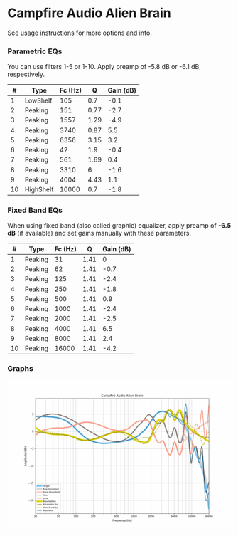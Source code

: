# Campfire Audio Alien Brain
See [usage instructions](https://github.com/jaakkopasanen/AutoEq#usage) for more options and info.

### Parametric EQs
You can use filters 1-5 or 1-10. Apply preamp of -5.8 dB or -6.1 dB, respectively.

|   # | Type      |   Fc (Hz) |    Q |   Gain (dB) |
|-----|-----------|-----------|------|-------------|
|   1 | LowShelf  |       105 | 0.7  |        -0.1 |
|   2 | Peaking   |       151 | 0.77 |        -2.7 |
|   3 | Peaking   |      1557 | 1.29 |        -4.9 |
|   4 | Peaking   |      3740 | 0.87 |         5.5 |
|   5 | Peaking   |      6356 | 3.15 |         3.2 |
|   6 | Peaking   |        42 | 1.9  |        -0.4 |
|   7 | Peaking   |       561 | 1.69 |         0.4 |
|   8 | Peaking   |      3310 | 6    |        -1.6 |
|   9 | Peaking   |      4004 | 4.43 |         1.1 |
|  10 | HighShelf |     10000 | 0.7  |        -1.8 |

### Fixed Band EQs
When using fixed band (also called graphic) equalizer, apply preamp of **-6.5 dB** (if available) and set gains manually with these parameters.

|   # | Type    |   Fc (Hz) |    Q |   Gain (dB) |
|-----|---------|-----------|------|-------------|
|   1 | Peaking |        31 | 1.41 |         0   |
|   2 | Peaking |        62 | 1.41 |        -0.7 |
|   3 | Peaking |       125 | 1.41 |        -2.4 |
|   4 | Peaking |       250 | 1.41 |        -1.8 |
|   5 | Peaking |       500 | 1.41 |         0.9 |
|   6 | Peaking |      1000 | 1.41 |        -2.4 |
|   7 | Peaking |      2000 | 1.41 |        -2.5 |
|   8 | Peaking |      4000 | 1.41 |         6.5 |
|   9 | Peaking |      8000 | 1.41 |         2.4 |
|  10 | Peaking |     16000 | 1.41 |        -4.2 |

### Graphs
![](./Campfire%20Audio%20Alien%20Brain.png)
